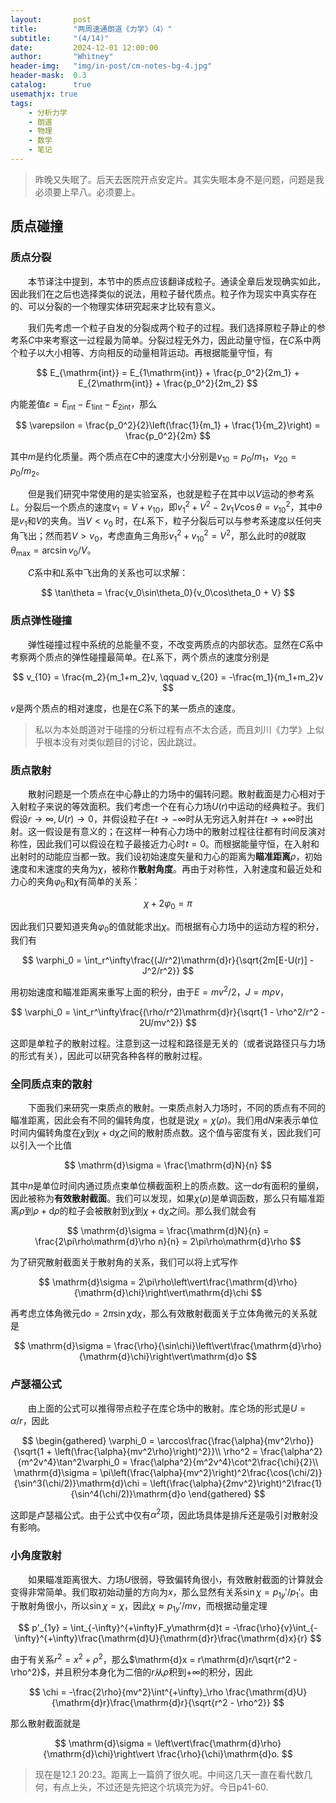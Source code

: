 ```yaml
---
layout:       post
title:        "两周速通朗道《力学》（4）"
subtitle:     "(4/14)"
date:         2024-12-01 12:00:00
author:       "Whitney"
header-img:   "img/in-post/cm-notes-bg-4.jpg"
header-mask:  0.3
catalog:      true
usemathjx: true
tags:
    - 分析力学
    - 朗道
    - 物理
    - 数学
    - 笔记
---
```


> 昨晚又失眠了。后天去医院开点安定片。其实失眠本身不是问题，问题是我必须要上早八。必须要上。

## 质点碰撞
### 质点分裂
&emsp;&emsp;本节译注中提到，本节中的质点应该翻译成粒子。通读全章后发现确实如此，因此我们在之后也选择类似的说法，用粒子替代质点。粒子作为现实中真实存在的、可以分裂的一个物理实体研究起来才比较有意义。

&emsp;&emsp;我们先考虑一个粒子自发的分裂成两个粒子的过程。我们选择原粒子静止的参考系$C$中来考察这一过程最为简单。分裂过程无外力，因此动量守恒，在$C$系中两个粒子以大小相等、方向相反的动量相背运动。再根据能量守恒，有

$$
E_{\mathrm{int}} = E_{1\mathrm{int}} + \frac{p_0^2}{2m_1} + E_{2\mathrm{int}} + \frac{p_0^2}{2m_2}
$$

内能差值$\varepsilon = E_{\mathrm{int}} - E_{1\mathrm{int}} - E_{2\mathrm{int}}$，那么

$$
\varepsilon = \frac{p_0^2}{2}\left(\frac{1}{m_1} + \frac{1}{m_2}\right) = \frac{p_0^2}{2m}
$$

其中$m$是约化质量。两个质点在$C$中的速度大小分别是$v_{10} = p_0/m_1$，$v_{20} = p_0/m_2$。

&emsp;&emsp;但是我们研究中常使用的是实验室系，也就是粒子在其中以$V$运动的参考系$L$。分裂后一个质点的速度$v_1 = V + v_{10}$，即$v_1^2 + V^2 -2v_1V\cos\theta = v_{10}^2$，其中$\theta$是$v_1$和$V$的夹角。当$V< v_0$ 时，在$L$系下，粒子分裂后可以与参考系速度以任何夹角飞出；然而若$V>v_0$，考虑直角三角形$v_1^2 + v_{10}^2 = V^2$，那么此时的$\theta$就取$\theta_{\mathrm{max}} = \arcsin v_0/V$。

&emsp;&emsp;$C$系中和$L$系中飞出角的关系也可以求解：

$$
\tan\theta = \frac{v_0\sin\theta_0}{v_0\cos\theta_0 + V}
$$

### 质点弹性碰撞
&emsp;&emsp;弹性碰撞过程中系统的总能量不变，不改变两质点的内部状态。显然在$C$系中考察两个质点的弹性碰撞最简单。在$L$系下，两个质点的速度分别是

$$
v_{10} = \frac{m_2}{m_1+m_2}v, \qquad v_{20} = -\frac{m_1}{m_1+m_2}v
$$

$v$是两个质点的相对速度，也是在$C$系下的某一质点的速度。

>私以为本处朗道对于碰撞的分析过程有点不太合适，而且刘川《力学》上似乎根本没有对类似题目的讨论，因此跳过。

### 质点散射

&emsp;&emsp;散射问题是一个质点在中心静止的力场中的偏转问题。散射截面是力心相对于入射粒子来说的等效面积。我们考虑一个在有心力场$U(r)$中运动的经典粒子。我们假设$r \to \infty , U(r) \to 0$，并假设粒子在$t\to-\infty$时从无穷远入射并在$t\to+\infty$时出射。这一假设是有意义的；在这样一种有心力场中的散射过程往往都有时间反演对称性，因此我们可以假设在粒子最接近力心时$t = 0$。而根据能量守恒，在入射和出射时的动能应当都一致。我们设初始速度矢量和力心的距离为**瞄准距离**$\rho$，初始速度和末速度的夹角为$\chi$，被称作**散射角度**。再由于对称性，入射速度和最近处和力心的夹角$\varphi_0$和$\chi$有简单的关系：

$$
\chi + 2\varphi_0 = \pi
$$

因此我们只要知道夹角$\varphi_0$的值就能求出$\chi$。而根据有心力场中的运动方程的积分，我们有

$$
\varphi_0 = \int_r^\infty\frac{(J/r^2)\mathrm{d}r}{\sqrt{2m[E-U(r)] - J^2/r^2}}
$$

用初始速度和瞄准距离来重写上面的积分，由于$E = mv^2/2$，$J = m\rho v$，

$$
\varphi_0 = \int_r^\infty\frac{(\rho/r^2)\mathrm{d}r}{\sqrt{1 - \rho^2/r^2 - 2U/mv^2}}
$$

这即是单粒子的散射过程。注意到这一过程和路径是无关的（或者说路径只与力场的形式有关），因此可以研究各种各样的散射过程。

### 全同质点束的散射

&emsp;&emsp;下面我们来研究一束质点的散射。一束质点射入力场时，不同的质点有不同的瞄准距离，因此会有不同的偏转角度，也就是说$\chi = \chi(\rho)$。我们用$\mathrm{d}N$来表示单位时间内偏转角度在$\chi$到$\chi + \mathrm{d}\chi$之间的散射质点数。这个值与密度有关，因此我们可以引入一个比值

$$
\mathrm{d}\sigma = \frac{\mathrm{d}N}{n}
$$

其中$n$是单位时间内通过质点束单位横截面积上的质点数。这一$\mathrm{d}\sigma$有面积的量纲，因此被称为**有效散射截面**。我们可以发现，如果$\chi(\rho)$是单调函数，那么只有瞄准距离$\rho$到$\rho + \mathrm{d}\rho$的粒子会被散射到$\chi$到$\chi + \mathrm{d}\chi$之间。那么我们就会有

$$
\mathrm{d}\sigma = \frac{\mathrm{d}N}{n} = \frac{2\pi\rho\mathrm{d}\rho n}{n} = 2\pi\rho\mathrm{d}\rho
$$

为了研究散射截面关于散射角的关系，我们可以将上式写作

$$
\mathrm{d}\sigma = 2\pi\rho\left\vert\frac{\mathrm{d}\rho}{\mathrm{d}\chi}\right\vert\mathrm{d}\chi
$$

再考虑立体角微元$\mathrm{d}o = 2\pi\sin\chi\mathrm{d}\chi$，那么有效散射截面关于立体角微元的关系就是

$$
\mathrm{d}\sigma = \frac{\rho}{\sin\chi}\left\vert\frac{\mathrm{d}\rho}{\mathrm{d}\chi}\right\vert\mathrm{d}o
$$

### 卢瑟福公式
&emsp;&emsp;由上面的公式可以推得带点粒子在库仑场中的散射。库仑场的形式是$U = \alpha/r$，因此

$$
\begin{gathered}
    \varphi_0 = \arccos\frac{\frac{\alpha}{mv^2\rho}}{\sqrt{1 + \left(\frac{\alpha}{mv^2\rho}\right)^2}}\\
    \rho^2 = \frac{\alpha^2}{m^2v^4}\tan^2\varphi_0 = \frac{\alpha^2}{m^2v^4}\cot^2\frac{\chi}{2}\\
    \mathrm{d}\sigma = \pi\left(\frac{\alpha}{mv^2}\right)^2\frac{\cos(\chi/2)}{\sin^3(\chi/2)}\mathrm{d}\chi = \left(\frac{\alpha}{2mv^2}\right)^2\frac{1}{\sin^4(\chi/2)}\mathrm{d}o
\end{gathered}
$$

这即是卢瑟福公式。由于公式中仅有$\alpha^2$项，因此场具体是排斥还是吸引对散射没有影响。

### 小角度散射
&emsp;&emsp;如果瞄准距离很大、力场$U$很弱，导致偏转角很小，有效散射截面的计算就会变得非常简单。我们取初始动量的方向为$x$，那么显然有关系$\sin\chi = p_{1y}'/p_1'$。由于散射角很小，所以$\sin\chi = \chi$，因此$\chi \approx p_{1y}'/mv$，而根据动量定理

$$
p'_{1y} = \int_{-\infty}^{+\infty}F_y\mathrm{d}t = -\frac{\rho}{v}\int_{-\infty}^{+\infty}\frac{\mathrm{d}U}{\mathrm{d}r}\frac{\mathrm{d}x}{r}
$$

由于有关系$r^2 = x^2 +\rho^2$，那么$\mathrm{d}x = r\mathrm{d}r/\sqrt{r^2 - \rho^2}$，并且积分本身化为二倍的$r$从$\rho$积到$+\infty$的积分，因此

$$
\chi = -\frac{2\rho}{mv^2}\int^{+\infty}_\rho \frac{\mathrm{d}U}{\mathrm{d}r}\frac{\mathrm{d}r}{\sqrt{r^2 - \rho^2}}
$$

那么散射截面就是

$$
\mathrm{d}\sigma = \left\vert\frac{\mathrm{d}\rho}{\mathrm{d}\chi}\right\vert \frac{\rho}{\chi}\mathrm{d}o.
$$

>现在是12.1 20:23。距离上一篇鸽了很久呢。中间这几天一直在看代数几何，有点上头，不过还是先把这个坑填完为好。今日p41-60.
